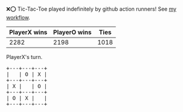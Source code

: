 :x::o: Tic-Tac-Toe played indefinitely by github action runners! See [my workflow](.github/workflows/play.yaml).

|PlayerX wins|PlayerO wins|Ties|
|-|-|-|
|2282|2198|1018|

PlayerX's turn.

<pre>
+---+---+---+
|   | O | X |
+---+---+---+
| X |   | O |
+---+---+---+
| O | X |   |
+---+---+---+
</pre>